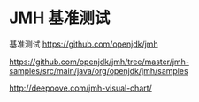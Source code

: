 # JMH 基准测试

基准测试 https://github.com/openjdk/jmh

https://github.com/openjdk/jmh/tree/master/jmh-samples/src/main/java/org/openjdk/jmh/samples

http://deepoove.com/jmh-visual-chart/

<JmhEcharts/>
